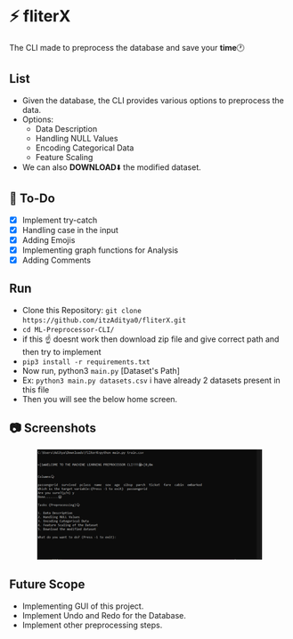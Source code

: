 # :zap: fliterX

The CLI made to preprocess the database and save your **time**:clock1:

## List

- Given the database, the CLI provides various options to preprocess the data. 
- Options:
    - Data Description
    - Handling NULL Values
    - Encoding Categorical Data
    - Feature Scaling
- We can also **DOWNLOAD**:arrow_down: the modified dataset.

## :memo: To-Do

- [x] Implement try-catch
- [x] Handling case in the input
- [x] Adding Emojis
- [x] Implementing graph functions for Analysis
- [x] Adding Comments

## Run

- Clone this Repository: `git clone https://github.com/itzAditya0/fliterX.git`
- `cd ML-Preprocessor-CLI/`
- if this ☝️ doesnt work then download zip file and give correct path and then try to implement
- `pip3 install -r requirements.txt`
- Now run, python3 `main.py` [Dataset's Path]
- Ex: `python3 main.py datasets.csv` i have already 2 datasets present in this file
- Then you will see the below home screen.

## :camera: Screenshots

<p align="center">
    <img alt="Home Screen" src="pic.png" width="80%"/>
</p>

## Future Scope

- Implementing GUI of this project.
- Implement Undo and Redo for the Database.
- Implement other preprocessing steps.

